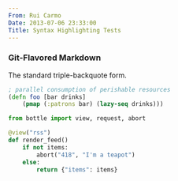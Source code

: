 ```yaml
---
From: Rui Carmo
Date: 2013-07-06 23:33:00
Title: Syntax Highlighting Tests
---
```


### Git-Flavored Markdown

The standard triple-backquote form.

```clojure
; parallel consumption of perishable resources
(defn foo [bar drinks]
    (pmap (:patrons bar) (lazy-seq drinks)))
```

```python
from bottle import view, request, abort

@view("rss")
def render_feed()
    if not items:
        abort("418", "I'm a teapot")
    else:
        return {"items": items}
```
